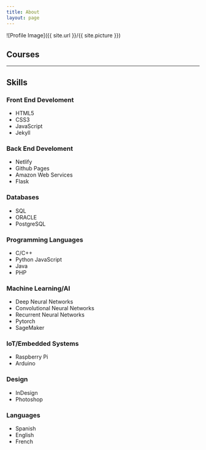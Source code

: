 ```yaml
---
title: About
layout: page
---
```

![Profile Image]({{ site.url }}/{{ site.picture }})

<p></p>

<h2>Courses</h2>


---

<h2>Skills</h2>

<h3>Front End Develoment</h3>
<ul class="skill-list">
	<li>HTML5</li>
	<li>CSS3</li>
	<li>JavaScript</li>
	<li>Jekyll</li>
</ul>

<h3>Back End Develoment</h3>
<ul class="skill-list">
	<li>Netlify</li>
	<li>Github Pages</li>
	<li>Amazon Web Services</li>
	<li>Flask</li>
</ul>

<h3>Databases</h3>
<ul class="skill-list">
	<li>SQL</li>
	<li>ORACLE</li>
	<li>PostgreSQL</li>
</ul>

<h3>Programming Languages</h3>
<ul class="skill-list">
	<li>C/C++</li>
	<li>Python JavaScript</li>
	<li>Java</li>
	<li>PHP</li>
</ul>

<h3>Machine Learning/AI</h3>
<ul class="skill-list">
	<li>Deep Neural Networks</li>
	<li>Convolutional Neural Networks</li>
	<li>Recurrent Neural Networks</li>
	<li>Pytorch</li>
	<li>SageMaker</li>
</ul>

<h3>IoT/Embedded Systems</h3>
<ul class="skill-list">
	<li>Raspberry Pi</li>
	<li>Arduino</li>
</ul>

<h3>Design</h3>
<ul class="skill-list">
	<li>InDesign</li>
	<li>Photoshop</li>
</ul>

<h3>Languages</h3>
<ul class="skill-list">
	<li>Spanish</li>
	<li>English</li>
	<li>French</li>
</ul>
